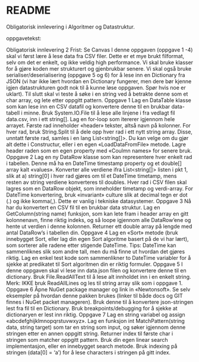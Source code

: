 # README
Obligatorisk innlevering i Algoritmer og Datastruktur.

oppgavetekst:

Obligatorisk innlevering 2
Frist: Se Canvas
I denne oppgaven (oppgave 1 -4) skal vi først lære å lese data fra CSV filer. Dette er et mye
brukt filformat, selv om det er enkelt, og ikke veldig high performance. Vi skal bruke klasser
for å gjøre koden mer strukturert og gjenbrukbar senere.
Vi skal også bruke serialiser/deserialisering (oppgave 5 og 6) for å lese inn en Dictionary fra
JSON (vi har ikke lært hvordan en Dictionary fungerer, men dere bør kjenne igjen
datastrukturen godt nok til å kunne løse oppgaven. Spør hvis noe er uklart).
Til slutt skal vi teste å søke i en string ved å betrakte denne som et char array, og lete etter
oppgitt pattern.
Oppgave 1
Lag en DataTable klasse som kan lese inn en CSV datafil og konvertere denne til en brukbar
data-tabell i minne. Bruk System.IO.File til å lese alle linjene i fra vedlagt fil data.csv, inn i
ett string[]. Lag en for-loop som itererer igjennom hele arrayet. Første rad inneholder
«header» tekster, altså navn på kolonner. For hver rad, bruk String.Split til å dele opp hver
rad i ett nytt string array. Disse, unntatt første rad, samles i en lang List<string[]>. Du kan
velge om du gjør alt dette i Constructur, eller i en egen «LoadDataFromFile» metode. Lagre
header raden som en egen property med «Coulmn names» for senere bruk.
Oppgave 2
Lag en ny DataRow klasse som kan representere hver enkelt rad i tabellen. Denne må ha en
DateTime timestamp property og et double[] array kalt «values». Konverter alle verdiene ifra
List<string[]> listen i pkt 1, slik at a) string[0] i hver rad gjøres om til et DateTime timetamp,
mens resten av string verdiene konverteres til doubles. Hver rad i CSV filen skal lagres som
en DataRow objekt, som inneholder timetamp og verdi-array. For DateTime konvertering,
bruk «invariant» culture slik at decimal tegn er dot (.) og ikke komma(,). Dette er vanlig i
tekniske datasystemer.
Oppgave 3
Nå har du konvertert en CSV fil til en brukbar data struktur. Lag en GetColumn(string name)
funksjon, som kan lete fram i header array en gitt kolonnenavn, finne riktig indeks, og så
loope igjennom alle DataRow’ene og hente ut verdien i denne kolonnen. Returner ett
double array på lengde med antal DataRow’s i tabellen din.
Oppgave 4
Lag en «Sort» metode (bruk innebygget Sort, eller lag din egen Sort algoritme basert på de vi
har lært), som sorterer alle radene etter stigende DateTime. Tips: DateTime kan
sammenliknes slik som andre tall, men du må finne ut hvordan det gjøres riktig. Lag en
enkel test kode som sammenlikner to DateTime variabler for å sjekke at predikatet til Sort
algoritmen din er riktig formuler.
Oppgave 5
I denne oppgaven skal vi lese inn data.json filen og konvertere denne til en dictionary. Bruk
File.ReadAllText til å lese alt innholdet inn i en enkelt string. Merk: IKKE bruk ReadAllLines
og les til string array slik som i oppgave 1.
Oppgave 6
Åpne NuGet package manager og link in «Newtonsoft». Se selv eksempler på hvordan
denne pakken brukes (linker til både docs og GIT finnes i NuGet packet manageren). Bruk
denne til å konvertere json-stringen lest fra fil til en Dictionary. Bruk breakpoints/debugging
for å sjekke at dictionaryen er lest inn riktig.
Oppgave 7
Lag en string variabel og assign «abcdefghijklmnopqrstuvwxyz». Lag en funksjon int
MatchPattern(string data, string target) som tar en string som input, og søker igjennom
denne stringen etter en annen oppgitt string. Returner index til første char i stringen som
matcher oppgitt pattern. Bruk din egen linear search implementasjon, eller en innebygget
search metode. Bruk indexing på stringen (data[0] = ‘a’) for å lese characters i stringen på
gitt index.